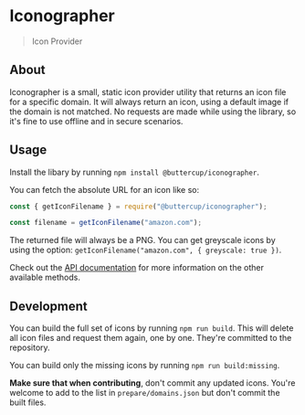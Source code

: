 # Iconographer
> Icon Provider

## About

Iconographer is a small, static icon provider utility that returns an icon file for a specific domain. It will always return an icon, using a default image if the domain is not matched. No requests are made while using the library, so it's fine to use offline and in secure scenarios.

## Usage

Install the libary by running `npm install @buttercup/iconographer`.

You can fetch the absolute URL for an icon like so:

```javascript
const { getIconFilename } = require("@buttercup/iconographer");

const filename = getIconFilename("amazon.com");
```

The returned file will always be a PNG. You can get greyscale icons by using the option: `getIconFilename("amazon.com", { greyscale: true })`.

Check out the [API documentation](API.md) for more information on the other available methods.

## Development

You can build the full set of icons by running `npm run build`. This will delete all icon files and request them again, one by one. They're committed to the repository.

You can build only the missing icons by running `npm run build:missing`.

**Make sure that when contributing**, don't commit any updated icons. You're welcome to add to the list in `prepare/domains.json` but don't commit the built files.
